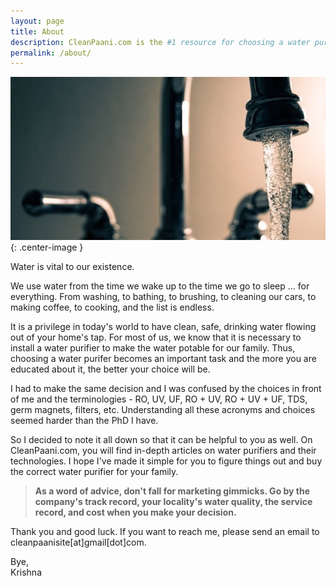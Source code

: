```yaml
---
layout: page
title: About
description: CleanPaani.com is the #1 resource for choosing a water purifier for your home. In-depth articles on RO, UV, UF technologies and product reviews to help you buy the right water purifier for your family.
permalink: /about/
---
```


![water](/imgs/running-water-cleanpaani-about-page.jpg){: .center-image }

Water is vital to our existence. 

We use water from the time we wake up to the time we go to sleep ... for everything. From washing, to bathing, to brushing, to cleaning our cars, to making coffee, to cooking, and the list is endless. 

It is a privilege in today's world to have clean, safe, drinking water flowing out of your home's tap. For most of us, we know that it is necessary to install a water purifier to make the water potable for our family. Thus, choosing a water purifer becomes an important task and the more you are educated about it, the better your choice will be. 

I had to make the same decision and I was confused by the choices in front of me and the terminologies - RO, UV, UF, RO + UV, RO + UV + UF, TDS, germ magnets, filters, etc. Understanding all these acronyms and choices seemed harder than the PhD I have. 

So I decided to note it all down so that it can be helpful to you as well. On CleanPaani.com, you will find in-depth articles on water purifiers and their technologies. I hope I've made it simple for you to figure things out and buy the correct water purifier for your family. 

> **As a word of advice, don't fall for marketing gimmicks. Go by the company's track record, your locality's water quality, the service record, and cost when you make your decision.**

Thank you and good luck. If you want to reach me, please send an email to cleanpaanisite[at]gmail[dot]com.

Bye,  
Krishna